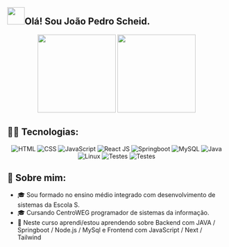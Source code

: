 ## <img height="40" src="[https://tenor.com/view/dev-gif-23299500](https://c.tenor.com/o6aj3W2I7rMAAAAC/dev.gif)"/>Olá! Sou João Pedro Scheid.


<div align="center">
  <img height="180em" src="https://github-readme-stats.vercel.app/api?username=JoaoScheid&theme=dark" />
  <img height="180em" src="https://github-readme-stats.vercel.app/api/top-langs/?username=JoaoScheid&layout=compact&card_width=300&theme=dark" />
</div>


## 👩‍💻 Tecnologias:

<div align="center">
  
  <div align="center">
    <img title="HTML-5" alt="HTML" src="https://img.shields.io/badge/HTML5-E34F26?style=for-the-badge&logo=html5&logoColor=white" />
    <img title="CSS-3" alt="CSS" src="https://img.shields.io/badge/CSS3-1572B6?style=for-the-badge&logo=css3&logoColor=white" />
    <img title="JavaScript" alt="JavaScript" src="https://img.shields.io/badge/JavaScript-F7DF1E?style=for-the-badge&logo=javascript&logoColor=black" />
    <img title="ReactJS" alt="React JS" src="https://img.shields.io/badge/React-20232A?style=for-the-badge&logo=react&logoColor=61DAFB" />
    <img title="Springboot" alt="Springboot" src="https://img.shields.io/badge/Springboot-6DB33F?style=for-the-badge&logo=spring-boot&logoColor=white" />
    <img title="MySQL" alt="MySQL" src="https://img.shields.io/badge/MySQL-4479A1?style=for-the-badge&logo=mysql&logoColor=white" />
    <img title="Java" alt="Java" src="https://img.shields.io/badge/Java-007396?style=for-the-badge&logo=java&logoColor=white" />
    <img title="Linux" alt="Linux" src="https://img.shields.io/badge/Linux-FCC624?style=for-the-badge&logo=linux&logoColor=black" />
    <img title="Testes" alt="Testes" src="https://img.shields.io/badge/Testes-000000?style=for-the-badge&logo=junit&logoColor=white" />
      <img title="Testes" alt="Testes" src="https://img.shields.io/badge/Testes-000000?style=for-the-badge&logo=junit&logoColor=white" />
  </div>
</div>


## 📖 Sobre mim:

- 🎓 Sou formado no ensino médio integrado com desenvolvimento de sistemas da Escola S. 
- 🎓 Cursando CentroWEG programador de sistemas da informação.
- 🌱 Neste curso aprendi/estou aprendendo sobre Backend com JAVA / Springboot / Node.js / MySql e Frontend com JavaScript / Next / Tailwind


